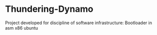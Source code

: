 # Thundering-Dynamo
Project developed for discipline of software infrastructure:  Bootloader in asm x86 ubuntu
